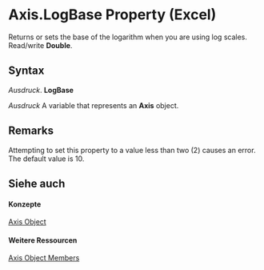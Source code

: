
# Axis.LogBase Property (Excel)

Returns or sets the base of the logarithm when you are using log scales. Read/write  **Double**.


## Syntax

 _Ausdruck_. **LogBase**

 _Ausdruck_ A variable that represents an **Axis** object.


## Remarks

Attempting to set this property to a value less than two (2) causes an error. The default value is 10.


## Siehe auch


#### Konzepte


[Axis Object](7e08c61b-90f4-8d91-0ee2-84283d10b324.md)
#### Weitere Ressourcen


[Axis Object Members](http://msdn.microsoft.com/library/2b60f79e-339d-a6cf-7ec6-a915b550c634%28Office.15%29.aspx)